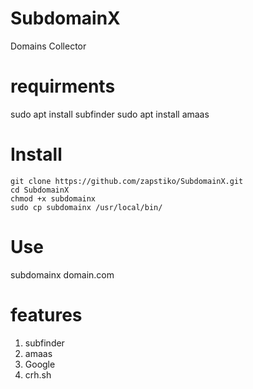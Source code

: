 # SubdomainX
Domains Collector 

# requirments 
sudo apt install subfinder
sudo apt install amaas

# Install

```
git clone https://github.com/zapstiko/SubdomainX.git
cd SubdomainX
chmod +x subdomainx
sudo cp subdomainx /usr/local/bin/
```

# Use 
subdomainx domain.com

# features 
1. subfinder
2. amaas
3. Google
4. crh.sh
